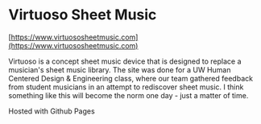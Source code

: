 # Virtuoso Sheet Music

[https://www.virtuososheetmusic.com](https://www.virtuososheetmusic.com)

Virtuoso is a concept sheet music device that is designed to replace a musician's sheet music library.
The site was done for a UW Human Centered Design & Engineering class, where our team gathered feedback from student musicians in an attempt to rediscover sheet music.
I think something like this will become the norm one day - just a matter of time.

Hosted with Github Pages